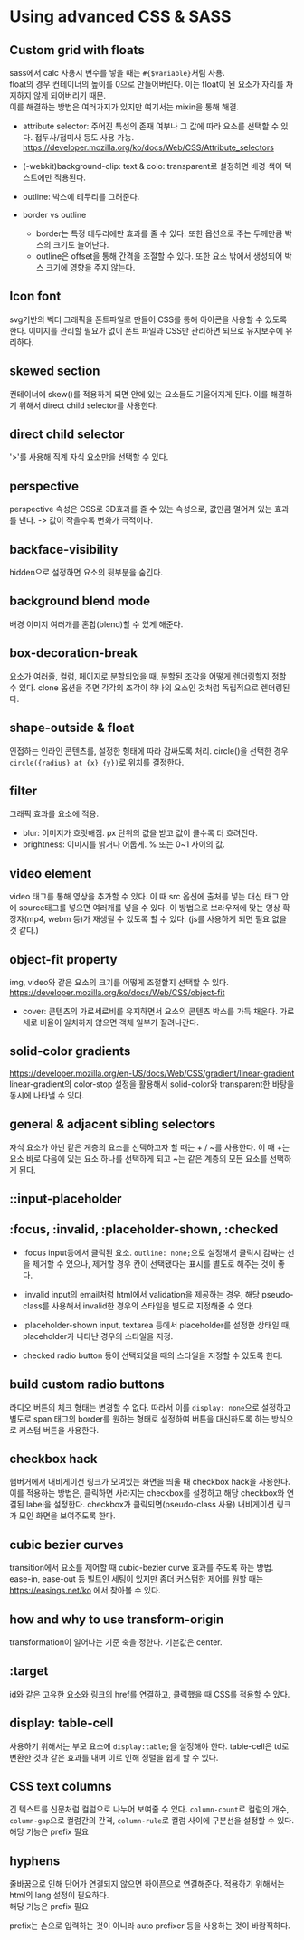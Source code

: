# Using advanced CSS & SASS

## Custom grid with floats

sass에서 calc 사용시 변수를 넣을 때는 `#{$variable}`처럼 사용.
<br>
float의 경우 컨테이너의 높이를 0으로 만들어버린다. 이는 float이 된 요소가 자리를 차지하지 않게 되어버리기 때문.
<br>
이를 해결하는 방법은 여러가지가 있지만 여기서는 mixin을 통해 해결.

- attribute selector: 주어진 특성의 존재 여부나 그 값에 따라 요소를 선택할 수 있다. 접두사/접미사 등도 사용 가능.
  https://developer.mozilla.org/ko/docs/Web/CSS/Attribute_selectors

- (-webkit)background-clip: text & colo: transparent로 설정하면 배경 색이 텍스트에만 적용된다.

- outline: 박스에 테두리를 그려준다.
  <br>
- border vs outline
  - border는 특정 테두리에만 효과를 줄 수 있다. 또한 옵션으로 주는 두께만큼 박스의 크기도 늘어난다.
  - outline은 offset을 통해 간격을 조절할 수 있다. 또한 요소 밖에서 생성되어 박스 크기에 영향을 주지 않는다.

## Icon font

svg기반의 벡터 그래픽을 폰트파일로 만들어 CSS를 통해 아이콘을 사용할 수 있도록 한다.
이미지를 관리할 필요가 없이 폰트 파일과 CSS만 관리하면 되므로 유지보수에 유리하다.

## skewed section

컨테이너에 skew()를 적용하게 되면 안에 있는 요소들도 기울어지게 된다. 이를 해결하기 위해서 direct child selector를 사용한다.

## direct child selector

'>'를 사용해 직계 자식 요소만을 선택할 수 있다.

## perspective

perspective 속성은 CSS로 3D효과를 줄 수 있는 속성으로, 값만큼 멀어져 있는 효과를 낸다. -> 값이 작을수록 변화가 극적이다.

## backface-visibility

hidden으로 설정하면 요소의 뒷부분을 숨긴다.

## background blend mode

배경 이미지 여러개를 혼합(blend)할 수 있게 해준다.

## box-decoration-break

요소가 여러줄, 컬럼, 페이지로 분할되었을 때, 분할된 조각을 어떻게 렌더링할지 정할 수 있다. clone 옵션을 주면 각각의 조각이 하나의 요소인 것처럼 독립적으로 렌더링된다.

## shape-outside & float

인접하는 인라인 콘텐츠를, 설정한 형태에 따라 감싸도록 처리. circle()을 선택한 경우 `circle({radius} at {x} {y})`로 위치를 결정한다.

## filter

그래픽 효과를 요소에 적용.

- blur: 이미지가 흐릿해짐. px 단위의 값을 받고 값이 클수록 더 흐려진다.
- brightness: 이미지를 밝거나 어둡게. % 또는 0~1 사이의 값.

## video element

video 태그를 통해 영상을 추가할 수 있다. 이 때 src 옵션에 출처를 넣는 대신 태그 안에 source태그를 넣으면 여러개를 넣을 수 있다. 이 방법으로 브라우저에 맞는 영상 확장자(mp4, webm 등)가 재생될 수 있도록 할 수 있다. (js를 사용하게 되면 필요 없을 것 같다.)

## object-fit property

img, video와 같은 요소의 크기를 어떻게 조절할지 선택할 수 있다. https://developer.mozilla.org/ko/docs/Web/CSS/object-fit

- cover: 콘텐츠의 가로세로비를 유지하면서 요소의 콘텐츠 박스를 가득 채운다. 가로세로 비율이 일치하지 않으면 객체 일부가 잘려나간다.

## solid-color gradients

https://developer.mozilla.org/en-US/docs/Web/CSS/gradient/linear-gradient <br>
linear-gradient의 color-stop 설정을 활용해서 solid-color와 transparent한 바탕을 동시에 나타낼 수 있다.

## general & adjacent sibling selectors

자식 요소가 아닌 같은 계층의 요소를 선택하고자 할 때는 + / ~를 사용한다. 이 때 +는 요소 바로 다음에 있는 요소 하나를 선택하게 되고 ~는 같은 계층의 모든 요소를 선택하게 된다.

## ::input-placeholder

## :focus, :invalid, :placeholder-shown, :checked

- :focus
  input등에서 클릭된 요소. `outline: none;`으로 설정해서 클릭시 감싸는 선을 제거할 수 있으나, 제거할 경우 칸이 선택됐다는 표시를 별도로 해주는 것이 좋다.

- :invalid
  input의 email처럼 html에서 validation을 제공하는 경우, 해당 pseudo-class를 사용해서 invalid한 경우의 스타일을 별도로 지정해줄 수 있다.

- :placeholder-shown
  input, textarea 등에서 placeholder를 설정한 상태일 때, placeholder가 나타난 경우의 스타일을 지정.

- checked
  radio button 등이 선택되었을 때의 스타일을 지정할 수 있도록 한다.

## build custom radio buttons

라디오 버튼의 체크 형태는 변경할 수 없다. 따라서 이를 `display: none`으로 설정하고 별도로 span 태그의 border를 원하는 형태로 설정하여 버튼을 대신하도록 하는 방식으로 커스텀 버튼을 사용한다.

## checkbox hack

햄버거에서 내비게이션 링크가 모여있는 화면을 띄울 때 checkbox hack을 사용한다. <br>
이를 적용하는 방법은, 클릭하면 사라지는 checkbox를 설정하고 해당 checkbox와 연결된 label을 설정한다. checkbox가 클릭되면(pseudo-class 사용) 내비게이션 링크가 모인 화면을 보여주도록 한다.

## cubic bezier curves

transition에서 요소를 제어할 때 cubic-bezier curve 효과를 주도록 하는 방법. ease-in, ease-out 등 빌트인 세팅이 있지만 좀더 커스텀한 제어를 원할 때는 https://easings.net/ko 에서 찾아볼 수 있다.

## how and why to use transform-origin

transformation이 일어나는 기준 축을 정한다. 기본값은 center.

## :target

id와 같은 고유한 요소와 링크의 href를 연결하고, 클릭했을 때 CSS를 적용할 수 있다.

## display: table-cell

사용하기 위해서는 부모 요소에 `display:table;`을 설정해야 한다. table-cell은 td로 변환한 것과 같은 효과를 내며 이로 인해 정렬을 쉽게 할 수 있다.

## CSS text columns

긴 텍스트를 신문처럼 컬럼으로 나누어 보여줄 수 있다. `column-count`로 컬럼의 개수, `column-gap`으로 컬럼간의 간격, `column-rule`로 컬럼 사이에 구분선을 설정할 수 있다. <br>
해당 기능은 prefix 필요

## hyphens

줄바꿈으로 인해 단어가 연결되지 않으면 하이픈으로 연결해준다. 적용하기 위해서는 html의 lang 설정이 필요하다. <br>
해당 기능은 prefix 필요

prefix는 손으로 입력하는 것이 아니라 auto prefixer 등을 사용하는 것이 바람직하다.
